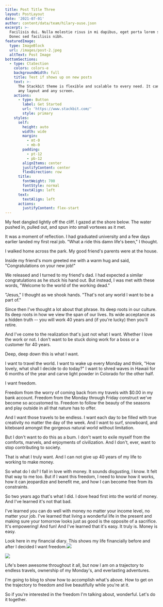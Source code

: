 ```yaml
---
title: Post Title Three
layout: PostLayout
date: '2021-07-01'
author: content/data/team/hilary-ouse.json
excerpt: >-
  Facilisis dui. Nulla molestie risus in mi dapibus, eget porta lorem semper.
  Donec sed facilisis nibh.
featuredImage:
  type: ImageBlock
  url: /images/post-2.jpeg
  altText: Post Image
bottomSections:
  - type: CtaSection
    colors: colors-e
    backgroundWidth: full
    title: Test if shows up on new posts
    text: >-
      The Stackbit theme is flexible and scalable to every need. It can manage
      any layout and any screen.
    actions:
      - type: Button
        label: Get Started
        url: 'https://www.stackbit.com/'
        style: primary
    styles:
      self:
        height: auto
        width: wide
        margin:
          - mt-0
          - mb-0
        padding:
          - pt-12
          - pb-12
        alignItems: center
        justifyContent: center
        flexDirection: row
      title:
        fontWeight: 700
        fontStyle: normal
        textAlign: left
      text:
        textAlign: left
      actions:
        justifyContent: flex-start
---
```

My feet dangled lightly off the cliff. I gazed at the shore below. The water pushed in, pulled out, and spun into small vortexes as it met.

It was a moment of reflection. I had graduated university and a few days earlier landed my first real job. "What a ride this damn life's been," I thought.

I walked home across the park. My good friend's parents were at the house.

Inside my friend's mom greeted me with a warm hug and said, "Congratulations on your new job!"

We released and I turned to my friend's dad. I had expected a similar congratulations as he stuck his hand out. But instead, I was met with these words, "Welcome to the world of the working dead."

"Jesus," I thought as we shook hands. "That's not any world I want to be a part of."

Since then I've thought a lot about that phrase. Its deep roots in our culture. Its deep roots in how we view the span of our lives. Its wide acceptance as a hidden truth -- you will work 40 years and (if you're lucky) then you'll retire.

And I've come to the realization that's just not what I want. Whether I love the work or not. I don't want to be stuck doing work for a boss or a customer for 40 years.

Deep, deep down this is what I want.

I want to travel the world. I want to wake up every Monday and think, "How lovely, what shall I decide to do today?" I want to shred waves in Hawaii for 6 months of the year and carve light powder in Colorado for the other half.

I want freedom.

Freedom from the worry of coming back from my travels with $0.00 in my bank account. Freedom from the Monday through Friday construct we've become so accustomed to. Freedom to follow the beauty of the seasons and play outside in all that nature has to offer.

And I want those travels to be endless. I want each day to be filled with true creativity no matter the day of the week. And I want to surf, snowboard, and kiteboard amongst the gorgeous natural world without limitation.

But I don't want to do this as a bum. I don't want to exile myself from the comforts, marvels, and enjoyments of civilization. And I don't, ever, want to stop contributing to society.

That is what I truly want. And I can not give up 40 years of my life to working to make money.

So what do I do? I fall in love with money. It sounds disgusting, I know. It felt that way to me too. But if I want this freedom, I need to know how it works, how it can jeopardize and benefit me, and how I can become free from its constraints.

So two years ago that's what I did. I dove head first into the world of money. And I've learned it's not that bad.

I've learned you can do well with money no matter your income level, no matter your job. I've learned that living a wonderful life in the present and making sure your tomorrow looks just as good is the opposite of a sacrifice. It's empowering! And fun! And I've learned that it's easy. It truly is. Money is easy.

Look here in my financial diary. This shows my life financially before and after I decided I want freedom.![](/images/net-income-d3313d22.png)

![](/images/net-worth-ef31c9ef.png)

Life's been awesome throughout it all, but now I am on a trajectory to endless travels, ownership of my Monday's, and everlasting adventures.

I'm going to blog to show how to accomplish what's above. How to get on the trajectory to freedom and live beautifully while you're at it.

So if you're interested in the freedom I'm talking about, wonderful. Let's do it together.

